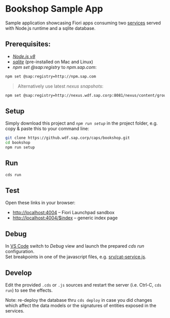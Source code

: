 # Bookshop Sample App

Sample application showcasing Fiori apps consuming two [services](srv/cat-service.cds) served with Node.js runtime and a sqlite database.

## Prerequisites:

* [_Node.js v8_](https://nodejs.org/en/)
* [_sqlite_](https://www.sqlite.org/download.html) (pre-installed on Mac and Linux)
* _npm set @sap:registry_ to _npm.sap.com_:
```sh
npm set @sap:registry=http://npm.sap.com
```
> Alternatively use latest _nexus snapshots_:
```sh
npm set @sap:registry=http://nexus.wdf.sap.corp:8081/nexus/content/groups/build.snapshots.npm
```

## Setup

Simply download this project and _`npm run setup`_ in the project folder, e.g. <br>
copy & paste this to your command line:

```sh
git clone https://github.wdf.sap.corp/caps/bookshop.git
cd bookshop
npm run setup
```

## Run
```sh
cds run
```

## Test

Open these links in your browser:

* <http://localhost:4004> &ndash; Fiori Launchpad sandbox
* <http://localhost:4004/$index> &ndash; generic index page


## Debug

In [VS Code](https://code.visualstudio.com) switch to _Debug_ view and launch the prepared _cds run_ configuration. <br>
Set breakpoints in one of the javascript files, e.g. [srv/cat-service.js](srv/cat-service.js).


## Develop

Edit the provided `.cds` or `.js` sources and restart the server (i.e. Ctrl-C, `cds run`) to see the effects.

Note: re-deploy the database thru `cds deploy` in case you did changes which affect the data models or the signatures of entities exposed in the services.